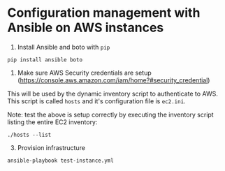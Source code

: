 # Configuration management with Ansible on AWS instances

1. Install Ansible and boto with `pip`
```
pip install ansible boto
```

1. Make sure AWS Security credentials are setup (https://console.aws.amazon.com/iam/home?#security_credential)

This will be used by the dynamic inventory script to authenticate to AWS. This script is called `hosts` and it's configuration file is `ec2.ini`.

Note: test the above is setup correctly by executing the inventory script listing the entire EC2 inventory:
```
./hosts --list
```
3. Provision infrastructure
```
ansible-playbook test-instance.yml
```
